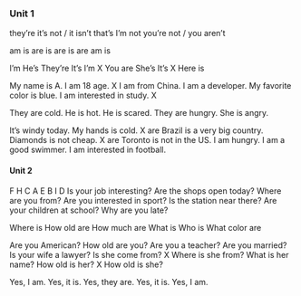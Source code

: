 ### Unit 1

they’re 
it’s not / it isn’t
that’s
I’m not
you’re not / you aren’t

am
is
are
is
are
is
are
am
is

I’m
He’s
They’re
It’s
I’m  X You are 
She’s
It’s X  Here is

My name is A.
I am 18 age. X
I am from China.
I am a developer.
My favorite color is blue.
I am interested in study. X

They are cold.
He is hot.
He is scared.
They are hungry.
She is angry.

It’s windy today.
My hands is cold. X are
Brazil is a very big country.
Diamonds is not cheap. X are
Toronto is not in the US.
I am hungry.
I am a good swimmer.
I am interested in football.


#### Unit 2

F H C A E B I D
Is your job interesting?
Are the shops open today?
Where are you from?
Are you interested in sport?
Is the station near there?
Are your children at school?
Why are you late?

Where is
How old are 
How much are
What is
Who is
What color are

Are you American?
How old are you?
Are you a teacher?
Are you married?
Is your wife a lawyer?
Is she come from? X Where is she from?
What is her name?
How old is her? X How old is she?

Yes, I am.
Yes, it is.
Yes, they are.
Yes, it is.
Yes, I am.
